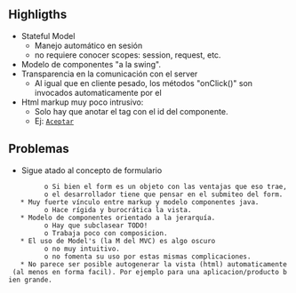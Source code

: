 Highligths
----------

-   Stateful Model
    -   Manejo automático en sesión
    -   no requiere conocer scopes: session, request, etc.
-   Modelo de componentes "a la swing".
-   Transparencia en la comunicación con el server
    -   Al igual que en cliente pesado, los métodos "onClick()" son invocados automaticamente por el
-   Html markup muy poco intrusivo:
    -   Solo hay que anotar el tag con el id del componente.
    -   Ej: <a wicket:id="aceptar" href="#">`Aceptar`</a>

Problemas
---------

-   Sigue atado al concepto de formulario

`         o Si bien el form es un objeto con las ventajas que eso trae,`
`         o el desarrollador tiene que pensar en el submiteo del form. `
`   * Muy fuerte vínculo entre markup y modelo componentes java.`
`         o Hace rígida y burocrática la vista. `
`   * Modelo de componentes orientado a la jerarquía.`
`         o Hay que subclasear TODO!`
`         o Trabaja poco con composicion. `
`   * El uso de Model's (la M del MVC) es algo oscuro`
`         o no muy intuitivo.`
`         o no fomenta su uso por estas mismas complicaciones. `
`   * No parece ser posible autogenerar la vista (html) automaticamente (al menos en forma facil). Por ejemplo para una aplicacion/producto bien grande.`
